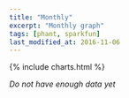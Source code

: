 ```yaml
---
title: "Monthly"
excerpt: "Monthly graph"
tags: [phant, sparkfun]
last_modified_at: 2016-11-06
---
```


{% include charts.html %}

<script>
var drawThisChart = creata_drawChart('?limit=2000&sample=48', 'chart-monthly');
google.charts.setOnLoadCallback(drawThisChart);
</script>

*Do not have enough data yet*

<div id="chart-monthly" style="width: 100%;"></div>

